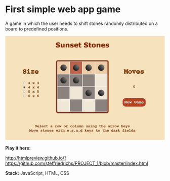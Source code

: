 # First simple web app game

A game in which the user needs to shift stones randomly distributed on a board to predefined positions.

![My image](https://github.com/steffriedrichs/PROJECT_1/blob/master/screenshot.jpg)


**Play it here:** 

http://htmlpreview.github.io/?https://github.com/steffriedrichs/PROJECT_1/blob/master/index.html


**Stack:** JavaScript, HTML, CSS
